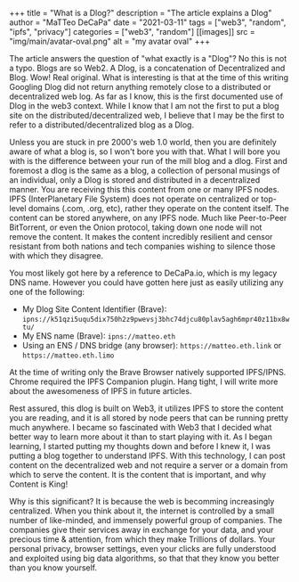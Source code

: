 +++
title = "What is a Dlog?"
description = "The article explains a Dlog"
author = "MaTTeo DeCaPa"
date = "2021-03-11"
tags = ["web3", "random", "ipfs", "privacy"]
categories = ["web3", "random"]
[[images]]
  src = "img/main/avatar-oval.png"
  alt = "my avatar oval"
+++

The article answers the question of "what exactly is a "Dlog"?  No this is not a typo. Blogs are so Web2. A Dlog, is a concatenation of Decentralized and Blog.  Wow! Real original.  What is interesting is that at the time of this writing Googling Dlog did not return anything remotely close to a distributed or decentralized web log.  As far as I know, this is the first documented use of Dlog in the web3 context.   While I know that I am not the first to put a blog site on the distributed/decentralized web, I believe that I may be the first to refer to a distributed/decentralized blog as a Dlog.

Unless you are stuck in pre 2000's web 1.0 world, then you are definitely aware of what a blog is, so I won't bore you with that.   What I will bore you with is the difference between your run of the mill blog and a dlog.   First and foremost a dlog is the same as a blog, a collection of personal musings of an individual, only a Dlog is stored and distributed in a decentralized manner.  You are receiving this this content from one or many IPFS nodes.  IPFS (InterPlanetary File System) does not operate on centralized or top-level domains (.com, .org, etc), rather they operate on the content itself.  The content can be stored anywhere, on any IPFS node.  Much like Peer-to-Peer BitTorrent, or even the Onion protocol, taking down one node will not remove the content.  It makes the content incredibly resilient and censor resistant from both nations and tech companies wishing to silence those with which they disagree.

You most likely got here by a reference to DeCaPa.io, which is my legacy DNS name.  However you could have gotten here just as easily utilizing any one of the following:
* My Dlog Site Content Identifier (Brave): `ipns://k51qzi5uqu5dix750h2z9pwevsj3bhc74djcu80plav5agh6mpr40z11bx8wtu/`
* My ENS name (Brave): `ipns://matteo.eth`
* Using an ENS / DNS bridge (any browser): `https://matteo.eth.link` or `https://matteo.eth.limo`

At the time of writing only the Brave Browser natively supported IPFS/IPNS.  Chrome required the IPFS Companion plugin. Hang tight, I will write more about the awesomeness of IPFS in future articles.

Rest assured, this dlog is built on Web3, it utilizes IPFS to store the content you are reading, and it is all stored by node peers that can be running pretty much anywhere.  I became so fascinated with Web3 that I decided what better way to learn more about it than to start playing with it.  As I began learning, I started putting my thoughts down and before I knew it, I was putting a blog together to understand IPFS.  With this technology, I can post content on the decentralized web and not require a server or a domain from which to serve the content.  It is the content that is important, and why Content is King!

Why is this significant?  It is because the web is becomming increasingly centralized.  When you think about it, the internet is controlled by a small number of like-minded, and immensely powerful group of companies.  The companies give their services away in exchange for your data, and your precious time & attention, from which they make Trillions of dollars.  Your personal privacy, browser settings, even your clicks are fully understood and exploited using big data algorithms, so that that they know you better than you know yourself.